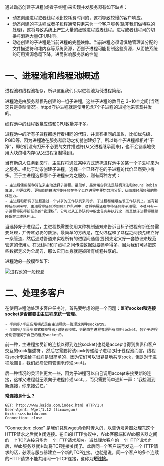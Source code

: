 通过动态创建子进程(或者子线程)来实现并发服务器有如下缺点：
- 动态创建进程或者线程地比较耗费时间的，这将导致较慢的客户响应。
- 动态创建的子进程或者子线程通常只用来为一个客户服务(除非我们做特殊的处理)，这将导致系统上产生大量的细微进程或者线程。进程或者线程间的切换将消耗大量CPU时间。
- 动态创建的子进程是当前进程的完整映像。当前进程必须谨慎地管理其分配的文件描述符和堆内存等系统资源，否则子进程可能复制这些资源，从而使系统的可用资源急剧下降，进而影响服务器的性能

# 一、进程池和线程池概述
进程池和线程池相似，所以这里我们只以进程池为例进程简绍。

进程池是由服务器预先创建的一组子进程，这些子进程的数目在 3~10个之间(当然这只是典型情况)。httpd守护进程就是使用包含7个子进程的进程池来实现并发的。

线程池中的线程数量应该和CPU数量差不多。

进程池中的所有子进程都运行着相同的代码，并具有相同的属性，比如优先级、PGID等。因为进程池在服务器启动之初就创建好了，所以每个子进程都相对“干净”，即它们没有打开不必要的文件描述符(从父进程继承而来)，也不会错误地使用大块的堆内存(从父进程复制得到)。

当有新的人任务到来时，主进程将通过某种方式选择进程池中的某一个子进程来为之服务。相比于动态创建子进程，选择一个已经存在的子进程的代价显然要小得多。至于主进程选择哪个子进程来为之服务，则有两种方式：

    - 主进程使用某种算法来主动选择子进程。最简单、最常用的算法是随机算法和Round Robin算法，但更优秀、更智能的算法将使任务在各个工作进程中更均匀地分配，从而减轻服务器的整体压力。
    - 主进程和所有子进程通过一个共享的工作队列来同步，子进程都睡眠在该工作队列上。当有新的任务到来时，主进程将任务添加到工作队列中、这将唤醒正在等待任务的子进程，不过只有一子进程将获得新任务的“管理权”，它可以从工作队列中取出任务并执行之，而其他子进程将继续睡眠在工作队列上。
   
当选择好子进程后，主进程换需要使用某种机制通知来告诉目标子进程有新任务需要处理，并传递必要的数据。最简单的方法是，在父进程和子进程之间预先建立好一条管道，然后通过管道来实现所有的进程间通信(要预先定义好一套协议来规范管道的使用)。在父线程和子线程之间传递数据就要简单得多，因为我们可以把这些数据定义为全局的，那么它们本身就是被所有线程共享的。

进程池的一般模型如下:

![进程池的一般模型](https://wx3.sinaimg.cn/mw690/007ZL5VTly1g8tbkfj3j9j30fu04jwep.jpg)

# 二、处理多客户
在使用进程池处理多客户任务时，首先要考虑的是一个问题：**监听socket和连接socket是否都要由主进程来统一管理。**

    - 半同步/半反应堆模式是由主进程统一管理这两种socket的。
    - 半同步/半异步模式和领导者/追随者模式，则是由主进程管理所有监听socket，各个子进程分别管理属于自己的连接socket的。

前一种，主进程接受新的连接以得到连接socket(也就是accept()得到负责和客户交互的sock描述符)，然后它需要将该sock传递给子进程(对于线程池而言，线程将sock传递给子线程是很简单的，因为它们可以很容易地共享sock，但是对于进程池而言，我们必须使用管道来传递sock)。

后一种情况的灵活性更大一些，因为子进程可以自己调用accept来接受新的连接，这样父进程就无须向子进程传递sock，，而只需要简单通知一声：“我检测到新连接，你来接受它。”

   **常连接是什么？**
   ```http
   GET: http://www.baidu.com/index.html HTTP/1.0
   User-Agent: Wget/1.12 (linux=gun)
   Host: www.baidu.com
   Connection: close
   ```
   “Connection: close” 是我们只想wget命令时传入的，以告诉服务器处理完这个HTTP请求之后就关闭连接。在旧的HTTP协议中，Web客服端和Web服务器之间的一个TCP连接只能为一个HTTP请求服务。当处理完客户的一个HTTP请求之后，Web服务器就主动将TCP连接关闭了。此后同一个客户端再发送一个HTTP请求的话，必须与服务器建立一个新的TCP连接。也就是说，同一个客户的多个连续的HTTP请求不能共用同一个TCP连接，这称为**短连接。**
   
   

























